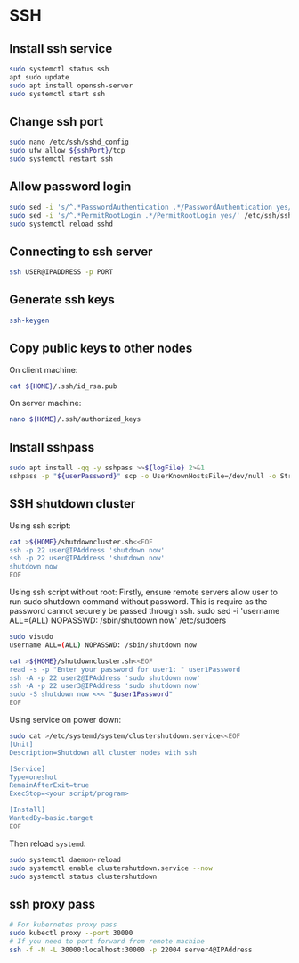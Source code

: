 # SSH

## Install ssh service
```bash
sudo systemctl status ssh
apt sudo update
sudo apt install openssh-server
sudo systemctl start ssh
```

## Change ssh port
```bash
sudo nano /etc/ssh/sshd_config
sudo ufw allow ${sshPort}/tcp
sudo systemctl restart ssh
```

## Allow password login
```bash
sudo sed -i 's/^.*PasswordAuthentication .*/PasswordAuthentication yes/' /etc/ssh/sshd_config
sudo sed -i 's/^.*PermitRootLogin .*/PermitRootLogin yes/' /etc/ssh/sshd_config
sudo systemctl reload sshd
```

## Connecting to ssh server
```bash
ssh USER@IPADDRESS -p PORT
```

## Generate ssh keys
```bash
ssh-keygen
```

## Copy public keys to other nodes
On client machine:
```bash
cat ${HOME}/.ssh/id_rsa.pub
```
On server machine:
```bash
nano ${HOME}/.ssh/authorized_keys
```

## Install sshpass
```bash
sudo apt install -qq -y sshpass >>${logFile} 2>&1
sshpass -p "${userPassword}" scp -o UserKnownHostsFile=/dev/null -o StrictHostKeyChecking=no -P ${sshPort} root@server-1.local:/${HOME}/k8s/joincluster.sh /${HOME}/k8s/joincluster.sh >>${logFile}
```

## SSH shutdown cluster
Using ssh script:
```bash
cat >${HOME}/shutdowncluster.sh<<EOF
ssh -p 22 user@IPAddress 'shutdown now'
ssh -p 22 user@IPAddress 'shutdown now'
shutdown now
EOF
```
Using ssh script without root:
Firstly, ensure remote servers allow user to run sudo shutdown command without password.
This is require as the password cannot securely be passed through ssh.
sudo sed -i 'username ALL=(ALL) NOPASSWD: /sbin/shutdown now' /etc/sudoers
```bash
sudo visudo
username ALL=(ALL) NOPASSWD: /sbin/shutdown now
```
```bash
cat >${HOME}/shutdowncluster.sh<<EOF
read -s -p "Enter your password for user1: " user1Password
ssh -A -p 22 user2@IPAddress 'sudo shutdown now'
ssh -A -p 22 user3@IPAddress 'sudo shutdown now'
sudo -S shutdown now <<< "$user1Password"
EOF
```

Using service on power down:
```bash
sudo cat >/etc/systemd/system/clustershutdown.service<<EOF
[Unit]
Description=Shutdown all cluster nodes with ssh

[Service]
Type=oneshot
RemainAfterExit=true
ExecStop=<your script/program>

[Install]
WantedBy=basic.target
EOF
```
Then reload `systemd`:
```bash
sudo systemctl daemon-reload
sudo systemctl enable clustershutdown.service --now
sudo systemctl status clustershutdown
```

## ssh proxy pass
```bash
# For kubernetes proxy pass
sudo kubectl proxy --port 30000
# If you need to port forward from remote machine
ssh -f -N -L 30000:localhost:30000 -p 22004 server4@IPAddress
```
